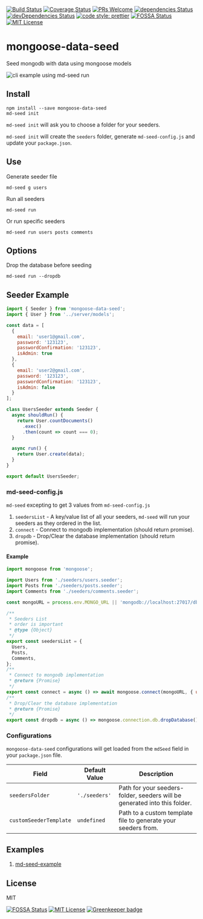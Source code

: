 [![Build Status](https://travis-ci.org/sharvit/mongoose-data-seed.svg?branch=master)](https://travis-ci.org/sharvit/mongoose-data-seed)
[![Coverage Status](https://coveralls.io/repos/github/sharvit/mongoose-data-seed/badge.svg?branch=master)](https://coveralls.io/github/sharvit/mongoose-data-seed?branch=master)
[![PRs Welcome](https://img.shields.io/badge/PRs-welcome-brightgreen.svg?style=flat-square)](http://makeapullrequest.com)
[![dependencies Status](https://david-dm.org/sharvit/mongoose-data-seed/status.svg)](https://david-dm.org/sharvit/mongoose-data-seed)
[![devDependencies Status](https://david-dm.org/sharvit/mongoose-data-seed/dev-status.svg)](https://david-dm.org/sharvit/mongoose-data-seed?type=dev)
[![code style: prettier](https://img.shields.io/badge/code_style-prettier-ff69b4.svg?style=flat-square)](https://github.com/prettier/prettier)
[![FOSSA Status](https://app.fossa.io/api/projects/git%2Bgithub.com%2Fsharvit%2Fmongoose-data-seed.svg?type=shield)](https://app.fossa.io/projects/git%2Bgithub.com%2Fsharvit%2Fmongoose-data-seed?ref=badge_shield)
[![MIT License](https://img.shields.io/npm/l/stack-overflow-copy-paste.svg?style=flat-square)](http://opensource.org/licenses/MIT)

# mongoose-data-seed

Seed mongodb with data using mongoose models

![cli example using md-seed run](md-seed-run-example.gif)

## Install

```shell
npm install --save mongoose-data-seed
md-seed init
```

`md-seed init` will ask you to choose a folder for your seeders.

`md-seed init` will create the `seeders` folder, generate `md-seed-config.js` and update your `package.json`.

## Use

Generate seeder file

```shell
md-seed g users
```

Run all seeders

```shell
md-seed run
```

Or run specific seeders

```shell
md-seed run users posts comments
```

## Options

Drop the database before seeding

```shell
md-seed run --dropdb
```

## Seeder Example

```javascript
import { Seeder } from 'mongoose-data-seed';
import { User } from '../server/models';

const data = [
  {
    email: 'user1@gmail.com',
    password: '123123',
    passwordConfirmation: '123123',
    isAdmin: true
  },
  {
    email: 'user2@gmail.com',
    password: '123123',
    passwordConfirmation: '123123',
    isAdmin: false
  }
];

class UsersSeeder extends Seeder {
  async shouldRun() {
    return User.countDocuments()
      .exec()
      .then(count => count === 0);
  }

  async run() {
    return User.create(data);
  }
}

export default UsersSeeder;

```

### md-seed-config.js

`md-seed` excepting to get 3 values from `md-seed-config.js`

1. `seedersList` - A key/value list of all your seeders,
   `md-seed` will run your seeders as they ordered in the list.
1. `connect` - Connect to mongodb implementation (should return promise).
2. `dropdb` - Drop/Clear the database implementation (should return promise).

#### Example

```javascript
import mongoose from 'mongoose';

import Users from './seeders/users.seeder';
import Posts from './seeders/posts.seeder';
import Comments from './seeders/comments.seeder';

const mongoURL = process.env.MONGO_URL || 'mongodb://localhost:27017/dbname';

/**
 * Seeders List
 * order is important
 * @type {Object}
 */
export const seedersList = {
  Users,
  Posts,
  Comments,
};
/**
 * Connect to mongodb implementation
 * @return {Promise}
 */
export const connect = async () => await mongoose.connect(mongoURL, { useNewUrlParser: true });
/**
 * Drop/Clear the database implementation
 * @return {Promise}
 */
export const dropdb = async () => mongoose.connection.db.dropDatabase();

```

### Configurations

`mongoose-data-seed` configurations will get loaded from the `mdSeed` field in your `package.json` file.

Field                  | Default Value | Description
-----------------------|---------------|--------------------------------------------------------------------------
`seedersFolder`        | `'./seeders'` | Path for your seeders-folder, seeders will be generated into this folder.
`customSeederTemplate` | `undefined`   | Path to a custom template file to generate your seeders from.


## Examples

1. [md-seed-example](https://github.com/sharvit/mongoose-data-seed/tree/master/examples/md-seed-example)

## License

MIT

[![FOSSA Status](https://app.fossa.io/api/projects/git%2Bgithub.com%2Fsharvit%2Fmongoose-data-seed.svg?type=shield)](https://app.fossa.io/projects/git%2Bgithub.com%2Fsharvit%2Fmongoose-data-seed?ref=badge_shield)
[![MIT License](https://img.shields.io/npm/l/stack-overflow-copy-paste.svg?style=flat-square)](http://opensource.org/licenses/MIT) [![Greenkeeper badge](https://badges.greenkeeper.io/sharvit/mongoose-data-seed.svg)](https://greenkeeper.io/)
